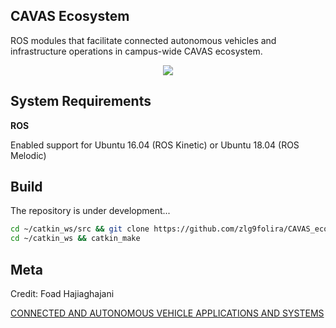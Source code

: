 ## CAVAS Ecosystem

ROS modules that facilitate connected autonomous vehicles and infrastructure operations in campus-wide CAVAS ecosystem.

<p align="center">
  <img src="https://ubwp.buffalo.edu/cavas/wp-content/uploads/sites/105/2018/11/icave2_pic-1024x554.png">
</p>

 

## System Requirements

**ROS**

Enabled support for Ubuntu 16.04 (ROS Kinetic) or Ubuntu 18.04 (ROS Melodic) 

## Build 

The repository is under development...
```sh
cd ~/catkin_ws/src && git clone https://github.com/zlg9folira/CAVAS_ecosystem.git
cd ~/catkin_ws && catkin_make
```

## Meta

Credit: Foad Hajiaghajani

[CONNECTED AND AUTONOMOUS VEHICLE APPLICATIONS AND SYSTEMS](https://ubwp.buffalo.edu/cavas)


